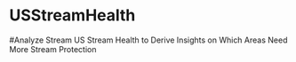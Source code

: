 # USStreamHealth
#Analyze Stream US Stream Health to Derive Insights on Which Areas Need More Stream Protection
